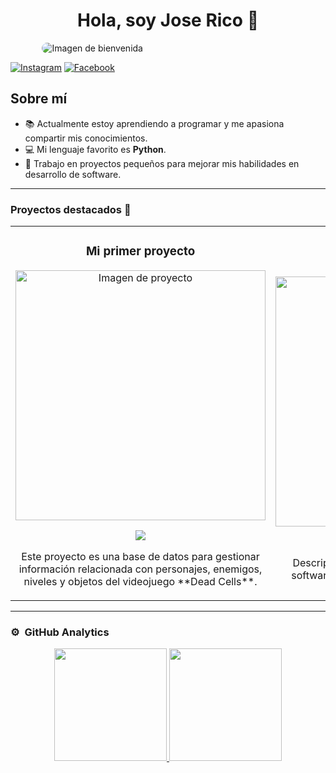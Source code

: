 <div align="center">
  <h1 align="center">Hola, soy Jose Rico 👋</h1>
</div>
<img src="https://drive.google.com/uc?export=view&id=1BNHtR0kNUSSO3wqMbOQ486qmrZ-fpkJI" 
     alt="Imagen de bienvenida" 
     style="display: block; margin: 0 auto; border-radius: 15px; max-width: 80%;">

[![Instagram](https://img.shields.io/badge/-Instagram-E4405F?style=for-the-badge&logo=instagram&logoColor=white)](https://www.instagram.com/richoflucky/profilecard/?igsh=MTh6ZmtxeDR1d2x3eA==)
[![Facebook](https://img.shields.io/badge/-Facebook-1877F2?style=for-the-badge&logo=facebook&logoColor=white)](https://www.facebook.com/richoflucky?mibextid=ZbWKwL)

## Sobre mí

- 📚 Actualmente estoy aprendiendo a programar y me apasiona compartir mis conocimientos.
- 💻 Mi lenguaje favorito es **Python**.
- 🚀 Trabajo en proyectos pequeños para mejorar mis habilidades en desarrollo de software.

---

### Proyectos destacados 🚀
<table>
<tr>
<td width="50%">
<h3 align="center">Mi primer proyecto</h3>
<div align="center">
<a href="https://github.com/RMJGLUCKY27/DEAD_CELLS-DATABASE" target="_blank">
<img src="https://via.placeholder.com/400x200.png?text=Tu+Imagen+Aquí" alt="Imagen de proyecto" width="400">
</a>
<p>
<a href="https://github.com/RMJGLUCKY27/DEAD_CELLS-DATABASE" target="_blank">
<img src="https://img.shields.io/badge/CÓDIGO-ff9?style=for-the-badge&logo=github&logoColor=black">
</a>
</p>
<p>Este proyecto es una base de datos para gestionar información relacionada con personajes, enemigos, niveles y objetos del videojuego **Dead Cells**.</p>
</div>
</td>

<td width="50%">
<h3 align="center">Otro proyecto interesante</h3>
<div align="center">
<a href="https://github.com/TU-USUARIO/TU-PROYECTO-2" target="_blank">
<img src="https://via.placeholder.com/400x200.png?text=Tu+Imagen+Aquí" alt="Imagen de proyecto" width="400">
</a>
<p>
<a href="https://github.com/TU-USUARIO/TU-PROYECTO-2" target="_blank">
<img src="https://img.shields.io/badge/CÓDIGO-80ffaa?style=for-the-badge&logo=github&logoColor=black">
</a>
</p>
<p>Descripción de otro proyecto. Por ejemplo, un software de gestión para pequeñas empresas.</p>
</div>
</td>
</tr>
</table>

---

### ⚙️ &nbsp;GitHub Analytics
<p align="center">
<a href="https://github.com/RMJGLUCKY27">
  <img height="180em" src="https://github-readme-stats-eight-theta.vercel.app/api?username=RMJGLUCKY27&show_icons=true&theme=algolia&include_all_commits=true&count_private=true"/>
  <img height="180em" src="https://github-readme-stats-eight-theta.vercel.app/api/top-langs/?username=RMJGLUCKY27&layout=compact&langs_count=8&theme=algolia"/>
</a>
</p>

